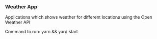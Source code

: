 ### Weather App

Applications which shows weather for different locations using the Open Weather API

Command to run: yarn && yard start
